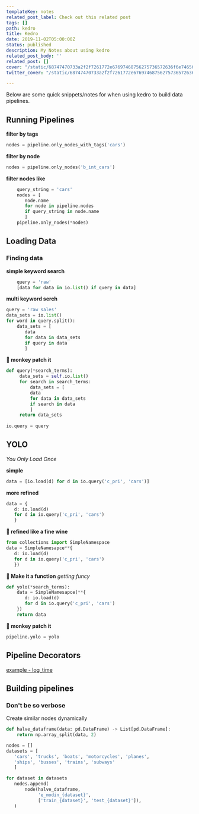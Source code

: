 ```yaml
---
templateKey: notes
related_post_label: Check out this related post
tags: []
path: kedro
title: Kedro
date: 2019-11-02T05:00:00Z
status: published
description: My Notes about using kedro
related_post_body: ''
related_post: []
cover: "/static/68747470733a2f2f7261772e67697468756275736572636f6e74656e742e636f6d2f7175616e74756d626c61636b6c6162732f6b6564726f2f6d61737465722f696d672f6b6564726f5f62616e6e65722e6a7067.jpg"
twitter_cover: "/static/68747470733a2f2f7261772e67697468756275736572636f6e74656e742e636f6d2f7175616e74756d626c61636b6c6162732f6b6564726f2f6d61737465722f696d672f6b6564726f5f62616e6e65722e6a7067.jpg"

---
```

Below are some quick snippets/notes for when using kedro to build data pipelines.

## Running Pipelines

**filter by tags**

``` python
nodes = pipeline.only_nodes_with_tags('cars')
```

**filter by node**

``` python
nodes = pipeline.only_nodes('b_int_cars')
```

**filter nodes like**

``` python
    query_string = 'cars'
    nodes = [
       node.name 
       for node in pipeline.nodes 
       if query_string in node.name
       ]
    pipeline.only_nodes(*nodes)
```

## Loading Data

### Finding data

**simple keyword search**

``` python
    query = 'raw'
    [data for data in io.list() if query in data]
```

**multi keyword serch**

``` python
query = 'raw sales'
data_sets = io.list()
for word in query.split():
	data_sets = [
       data 
       for data in data_sets 
       if query in data
       ]
```

**🐒 monkey patch it**

``` python
def query(*search_terms):
     data_sets = self.io.list()
     for search in search_terms:
         data_sets = [
         data 
         for data in data_sets 
         if search in data
         ]
     return data_sets
     
io.query = query
```

## YOLO

_You Only Load Once_

**simple**

``` python
data = [io.load(d) for d in io.query('c_pri', 'cars')]
```

**more refined**

``` python
data = {
   d: io.load(d)
   for d in io.query('c_pri', 'cars')
   }
```

**🍷 refined like a fine wine**

``` python
from collections import SimpleNamespace
data = SimpleNamesapce**{
   d: io.load(d) 
   for d in io.query('c_pri', 'cars')
   })
```

**🧀 Make it a function**
_getting funcy_

``` python
def yolo(*search_terms):
	data = SimpleNamesapce(**{
       d: io.load(d)
       for d in io.query('c_pri', 'cars')
    })
    return data
```

**🐒 monkey patch it**

``` python
pipeline.yolo = yolo
```

## Pipeline Decorators

[example - log_time](https://kedro.readthedocs.io/en/latest/_modules/kedro/pipeline/decorators.html#log_time)

## Building pipelines


### Don't be so verbose

Create similar nodes dynamically

``` python
def halve_dataframe(data: pd.DataFrame) -> List[pd.DataFrame]:
    return np.array_split(data, 2)

nodes = []
datasets = [
   'cars', 'trucks', 'boats', 'motorcycles', 'planes', 
   'ships', 'busses', 'trains', 'subways'
   ]

for dataset in datasets
   nodes.append(
       node(halve_dataframe,
            'e_modin_{dataset}',
            ['train_{dataset}', 'test_{dataset}']),
   )

```